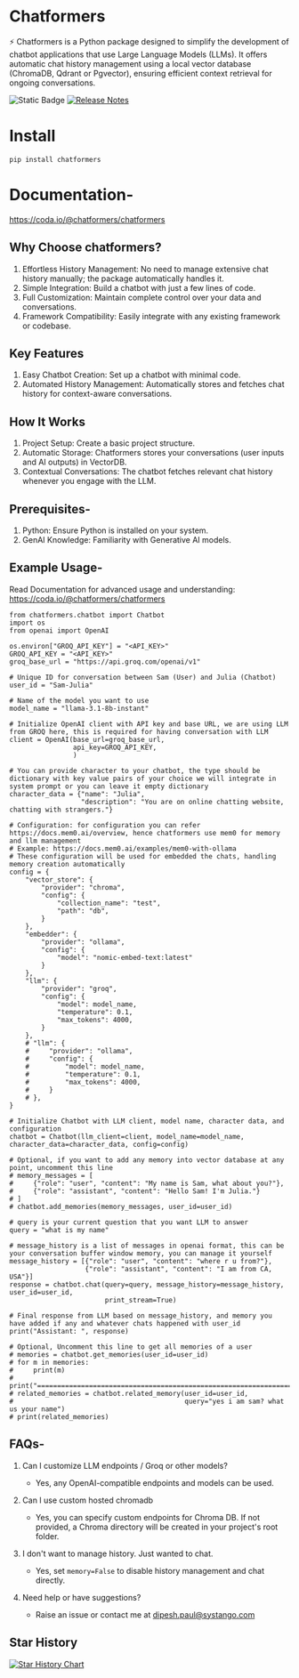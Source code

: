 # Chatformers

⚡ Chatformers is a Python package designed to simplify the development of chatbot applications that use Large Language Models (LLMs). It offers automatic chat history management using a local vector database (ChromaDB, Qdrant or Pgvector), ensuring efficient context retrieval for ongoing conversations.

![Static Badge](https://img.shields.io/badge/license-MIT?style=for-the-badge&label=MIT&link=https%3A%2F%2Fopensource.org%2Flicense%2FMIT)
[![Release Notes](https://img.shields.io/github/release/Dipeshpal/chatformers?style=flat-square)](https://github.com/Dipeshpal/chatformers/releases)

# Install

```
pip install chatformers
```

# Documentation-

https://coda.io/@chatformers/chatformers

## Why Choose chatformers?
1. Effortless History Management: No need to manage extensive chat history manually; the package automatically handles it.
2. Simple Integration: Build a chatbot with just a few lines of code.
3. Full Customization: Maintain complete control over your data and conversations.
4. Framework Compatibility: Easily integrate with any existing framework or codebase.


## Key Features
1. Easy Chatbot Creation: Set up a chatbot with minimal code.
2. Automated History Management: Automatically stores and fetches chat history for context-aware conversations.

## How It Works
1. Project Setup: Create a basic project structure.
2. Automatic Storage: Chatformers stores your conversations (user inputs and AI outputs) in VectorDB.
3. Contextual Conversations: The chatbot fetches relevant chat history whenever you engage with the LLM.


## Prerequisites-

1. Python: Ensure Python is installed on your system.
2. GenAI Knowledge: Familiarity with Generative AI models.

## Example Usage-

Read Documentation for advanced usage and understanding: https://coda.io/@chatformers/chatformers

```
from chatformers.chatbot import Chatbot
import os
from openai import OpenAI

os.environ["GROQ_API_KEY"] = "<API_KEY>"
GROQ_API_KEY = "<API_KEY>"
groq_base_url = "https://api.groq.com/openai/v1"

# Unique ID for conversation between Sam (User) and Julia (Chatbot)
user_id = "Sam-Julia"

# Name of the model you want to use
model_name = "llama-3.1-8b-instant"

# Initialize OpenAI client with API key and base URL, we are using LLM from GROQ here, this is required for having conversation with LLM
client = OpenAI(base_url=groq_base_url,
                api_key=GROQ_API_KEY,
                )

# You can provide character to your chatbot, the type should be dictionary with key value pairs of your choice we will integrate in system prompt or you can leave it empty dictionary
character_data = {"name": "Julia",
                  "description": "You are on online chatting website, chatting with strangers."}

# Configuration: for configuration you can refer https://docs.mem0.ai/overview, hence chatformers use mem0 for memory and llm management
# Example: https://docs.mem0.ai/examples/mem0-with-ollama
# These configuration will be used for embedded the chats, handling memory creation automatically
config = {
    "vector_store": {
        "provider": "chroma",
        "config": {
            "collection_name": "test",
            "path": "db",
        }
    },
    "embedder": {
        "provider": "ollama",
        "config": {
            "model": "nomic-embed-text:latest"
        }
    },
    "llm": {
        "provider": "groq",
        "config": {
            "model": model_name,
            "temperature": 0.1,
            "max_tokens": 4000,
        }
    },
    # "llm": {
    #     "provider": "ollama",
    #     "config": {
    #         "model": model_name,
    #         "temperature": 0.1,
    #         "max_tokens": 4000,
    #     }
    # },
}

# Initialize Chatbot with LLM client, model name, character data, and configuration
chatbot = Chatbot(llm_client=client, model_name=model_name, character_data=character_data, config=config)

# Optional, if you want to add any memory into vector database at any point, uncomment this line
# memory_messages = [
#     {"role": "user", "content": "My name is Sam, what about you?"},
#     {"role": "assistant", "content": "Hello Sam! I'm Julia."}
# ]
# chatbot.add_memories(memory_messages, user_id=user_id)

# query is your current question that you want LLM to answer
query = "what is my name"

# message_history is a list of messages in openai format, this can be your conversation buffer window memory, you can manage it yourself
message_history = [{"role": "user", "content": "where r u from?"},
                   {"role": "assistant", "content": "I am from CA, USA"}]
response = chatbot.chat(query=query, message_history=message_history, user_id=user_id,
                        print_stream=True)

# Final response from LLM based on message_history, and memory you have added if any and whatever chats happened with user_id
print("Assistant: ", response)

# Optional, Uncomment this line to get all memories of a user
# memories = chatbot.get_memories(user_id=user_id)
# for m in memories:
#     print(m)
# print("================================================================")
# related_memories = chatbot.related_memory(user_id=user_id,
#                                           query="yes i am sam? what us your name")
# print(related_memories)
```



## FAQs-

1. Can I customize LLM endpoints / Groq or other models?
    - Yes, any OpenAI-compatible endpoints and models can be used.

2. Can I use custom hosted chromadb
    - Yes, you can specify custom endpoints for Chroma DB. If not provided, a Chroma directory will be created in your project's root folder.

3. I don't want to manage history. Just wanted to chat.
    - Yes, set `memory=False` to disable history management and chat directly.
 
4. Need help or have suggestions?
    - Raise an issue or contact me at dipesh.paul@systango.com


## Star History

[![Star History Chart](https://api.star-history.com/svg?repos=Dipeshpal/chatformers&type=Date)](https://star-history.com/#Dipeshpal/chatformers&Date)
